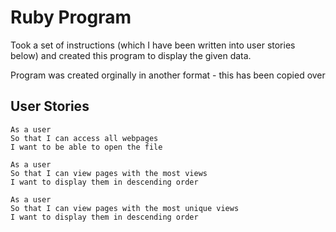 # Ruby Program

Took a set of instructions (which I have been written into user stories below) and created this program to display the given data.

Program was created orginally in another format - this has been copied over


## User Stories

```
As a user             
So that I can access all webpages              
I want to be able to open the file                      
```
```
As a user                
So that I can view pages with the most views                
I want to display them in descending order                                 
```
```
As a user                 
So that I can view pages with the most unique views                   
I want to display them in descending order             
```
